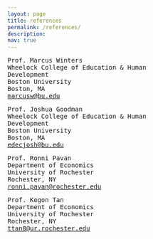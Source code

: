 ```yaml
---
layout: page
title: references
permalink: /references/
description: 
nav: true
---
```


<div class="row mt-3">
    <div class="col-sm mt-3 mt-md-0">
<pre>Prof. Marcus Winters		
Wheelock College of Education & Human
Development	
Boston University	
Boston, MA	
<a href="mailto:marcusw@bu.edu">marcusw@bu.edu</a> </pre>
    </div>
    <div class="col-sm mt-3 mt-md-0">
<pre>Prof. Joshua Goodman		
Wheelock College of Education & Human
Development	
Boston University	
Boston, MA	
<a href="mailto:edecjosh@bu.edu">edecjosh@bu.edu</a> </pre>
    </div>
</div>


<div class="row mt-3">
    <div class="col-sm mt-3 mt-md-0">
<pre>Prof. Ronni Pavan		
Department of Economics	
University of Rochester	
Rochester, NY	
<a href="mailto:ronni.pavan@rochester.edu">ronni.pavan@rochester.edu</a> </pre>
    </div>
    <div class="col-sm mt-3 mt-md-0">
<pre>Prof. Kegon Tan		
Department of Economics	
University of Rochester	
Rochester, NY	
<a href="mailto:ttan8@ur.rochester.edu">ttan8@ur.rochester.edu</a> </pre>
    </div>
</div>


